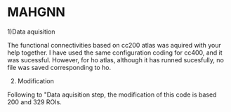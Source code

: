 # MAHGNN

1)Data aquisition 

The functional connectivities based on cc200 atlas was aquired with your help together.
I have used the same configuration coding for cc400, and it was sucessful. However, for ho atlas, although it has runned sucesfully, no file was saved corresponding to ho.

2) Modification

Following to "Data aquisition step, the modification of this code is based 200 and 329 ROIs.
